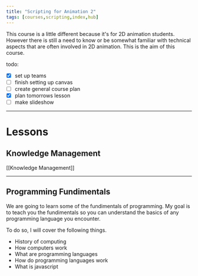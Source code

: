 ```yaml
---
title: "Scripting for Animation 2"
tags: [courses,scripting,index,hub]
---
```


This course is a little different because it's for 2D animation students. However there is still a need to know or be somewhat familiar with technical aspects that are often involved in 2D animation. This is the aim of this course.

todo:
- [x] set up teams
- [ ] finish setting up canvas
- [ ] create general course plan
- [x] plan tomorrows lesson
- [ ] make slideshow

---

# Lessons

## Knowledge Management

[[Knowledge Management]]

---

## Programming Fundimentals

We are going to learn some of the fundimentals of programming. My goal is to teach you the fundimentals so you can understand the basics of any programming language you encounter.



To do so, I will cover the following things. 

- History of computing
- How computers work
- What are programming languages
- How do programming languages work
- What is javascript



